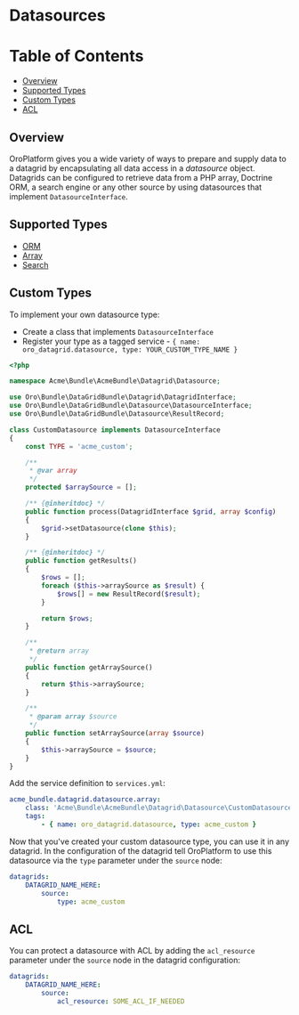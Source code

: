 Datasources
===========

# Table of Contents

- [Overview](#overview)
- [Supported Types](#supported-types)
- [Custom Types](#custom-types)
- [ACL](#acl)

## Overview

OroPlatform gives you a wide variety of ways to prepare and supply data to a datagrid by encapsulating all data access in a *datasource* object. Datagrids can be configured to retrieve data from a PHP array, Doctrine ORM, a search engine or any other source by using datasources that implement `DatasourceInterface`.

## Supported Types

 - [ORM](datasources/orm.md)
 - [Array](datasources/array.md)
 - [Search](../../../../SearchBundle/Resources/doc/configuration.md#datagrid-configuration)


## Custom Types

To implement your own datasource type:

 - Create a class that implements `DatasourceInterface`
 - Register your type as a tagged service - `{ name: oro_datagrid.datasource, type: YOUR_CUSTOM_TYPE_NAME }`

```php
<?php

namespace Acme\Bundle\AcmeBundle\Datagrid\Datasource;

use Oro\Bundle\DataGridBundle\Datagrid\DatagridInterface;
use Oro\Bundle\DataGridBundle\Datasource\DatasourceInterface;
use Oro\Bundle\DataGridBundle\Datasource\ResultRecord;

class CustomDatasource implements DatasourceInterface
{
    const TYPE = 'acme_custom';

    /**
     * @var array
     */
    protected $arraySource = [];

    /** {@inheritdoc} */
    public function process(DatagridInterface $grid, array $config)
    {
        $grid->setDatasource(clone $this);
    }

    /** {@inheritdoc} */
    public function getResults()
    {
        $rows = [];
        foreach ($this->arraySource as $result) {
            $rows[] = new ResultRecord($result);
        }

        return $rows;
    }

    /**
     * @return array
     */
    public function getArraySource()
    {
        return $this->arraySource;
    }

    /**
     * @param array $source
     */
    public function setArraySource(array $source)
    {
        $this->arraySource = $source;
    }
}
```

Add the service definition to `services.yml`:

```yaml
acme_bundle.datagrid.datasource.array:
    class: 'Acme\Bundle\AcmeBundle\Datagrid\Datasource\CustomDatasource'
    tags:
        - { name: oro_datagrid.datasource, type: acme_custom }
```

Now that you've created your custom datasource type, you can use it in any datagrid. In the configuration of the datagrid tell OroPlatform to use this datasource via the `type` parameter under the `source` node:

```yaml
datagrids:
    DATAGRID_NAME_HERE:
        source:
            type: acme_custom
```

## ACL

You can protect a datasource with ACL by adding the `acl_resource` parameter under the `source` node in the datagrid configuration:

```yaml
datagrids:
    DATAGRID_NAME_HERE:
        source:
            acl_resource: SOME_ACL_IF_NEEDED
```
